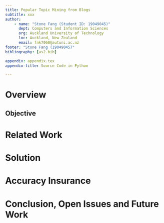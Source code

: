 ```yaml
---
title: Popular Topic Mining from Blogs
subtitle: xxx
author: 
    - name: "Stone Fang (Student ID: 19049045)"
      dept: Computers and Information Sciences
      org: Auckland University of Technology
      loc: Auckland, New Zealand
      email: fnk7060@autuni.ac.nz
footer: "Stone Fang (19049045)"
bibliography: [as2.bib]

appendix: appendix.tex
appendix-title: Source Code in Python

---
```


# Overview
<!-- The task you set out to solve. -->

## Objective

<!-- 
your boss wants to know the two most popular topics that the bloggers 
have been talking about in the following demographics :
a) Males
b) Females
c) Age brackets <=20 and over 20. 
d) Everyone -->

# Related Work
<!-- b) A literature review of same or similar tasks attempted by other researchers. -->

# Solution
<!-- c) The details of your strategy to solve the problem. In this part you should
describe the details of how you processed the data from start to finish 
including the details of how the data got processed in any external library 
you have used (if you have used it). -->


# Accuracy Insurance
<!-- d) How you ensured the accuracy of your results. -->

# Conclusion, Open Issues and Future Work
<!-- e) The conclusion and how you would do the task differently if you were to do it
again. -->
